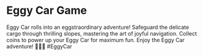 Eggy Car Game
===========================
Eggy Car rolls into an eggstraordinary adventure! Safeguard the delicate cargo through thrilling slopes, mastering the art of joyful navigation. Collect coins to power up your Eggy Car for maximum fun. Enjoy the Eggy Car adventure! 🚗🥚✨ #EggyCar
